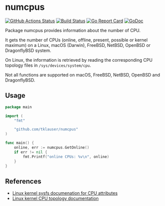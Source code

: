 # numcpus

[![GitHub Actions Status][1]][2]
[![Build Status][3]][4]
[![Go Report Card][5]][6]
[![GoDoc][7]][8]

Package numcpus provides information about the number of CPU.

It gets the number of CPUs (online, offline, present, possible or kernel
maximum) on a Linux, macOS (Darwin), FreeBSD, NetBSD, OpenBSD or DragonflyBSD
system.

On Linux, the information is retrieved by reading the corresponding CPU
topology files in `/sys/devices/system/cpu`.

Not all functions are supported on macOS, FreeBSD, NetBSD, OpenBSD and
DragonflyBSD.

## Usage

```Go
package main

import (
	"fmt"

	"github.com/tklauser/numcpus"
)

func main() {
	online, err := numcpus.GetOnline()
	if err != nil {
		fmt.Printf("online CPUs: %v\n", online)
	}
}
```

## References

* [Linux kernel sysfs documenation for CPU attributes](https://www.kernel.org/doc/Documentation/ABI/testing/sysfs-devices-system-cpu)
* [Linux kernel CPU topology documentation](https://www.kernel.org/doc/Documentation/cputopology.txt)

[1]: https://github.com/tklauser/numcpus/workflows/Test/badge.svg
[2]: https://github.com/tklauser/numcpus
[3]: https://travis-ci.com/tklauser/numcpus.svg?branch=master
[4]: https://travis-ci.com/tklauser/numcpus
[5]: https://goreportcard.com/badge/github.com/tklauser/numcpus
[6]: https://goreportcard.com/report/github.com/tklauser/numcpus
[7]: https://godoc.org/github.com/tklauser/numcpus?status.svg
[8]: https://godoc.org/github.com/tklauser/numcpus
